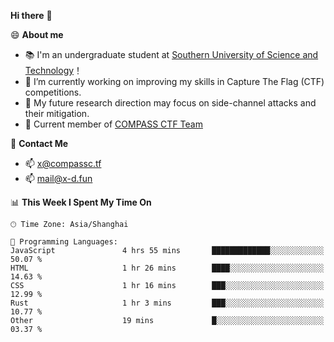 **Hi there** 👋


😄 **About me**

- 📚 I'm an undergraduate student at [Southern University of Science and Technology](https://www.sustech.edu.cn)！
- 🌱 I’m currently working on improving my skills in Capture The Flag (CTF) competitions.
- 🔭 My future research direction may focus on side-channel attacks and their mitigation.
- 🚩 Current member of [COMPASS CTF Team](https://blog.compassc.tf/) 

👋 **Contact Me**

- 📫 [x@compassc.tf](mailto:x@compassc.tf)
- 📫 [mail@x-d.fun](mailto:mail@x-d.fun)


<!--START_SECTION:waka-->
📊 **This Week I Spent My Time On** 

```text
🕑︎ Time Zone: Asia/Shanghai

💬 Programming Languages: 
JavaScript               4 hrs 55 mins       █████████████░░░░░░░░░░░░   50.07 % 
HTML                     1 hr 26 mins        ████░░░░░░░░░░░░░░░░░░░░░   14.63 % 
CSS                      1 hr 16 mins        ███░░░░░░░░░░░░░░░░░░░░░░   12.99 % 
Rust                     1 hr 3 mins         ███░░░░░░░░░░░░░░░░░░░░░░   10.77 % 
Other                    19 mins             █░░░░░░░░░░░░░░░░░░░░░░░░   03.37 % 
```


<!--END_SECTION:waka-->
